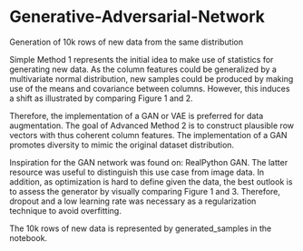 # Generative-Adversarial-Network

Generation of 10k rows of new data from the same distribution <br>

Simple Method 1 represents the initial idea to make use of statistics for generating new data. As the column features could be generalized by a multivariate normal distribution, new samples could be produced by making use of the means and covariance between columns. However, this induces a shift as illustrated by comparing Figure 1 and 2.

Therefore, the implementation of a GAN or VAE is preferred for data augmentation. The goal of Advanced Method 2 is to construct plausible row vectors with thus coherent column features. The implementation of a GAN promotes diversity to mimic the original dataset distribution.

Inspiration for the GAN network was found on: RealPython GAN. The latter resource was useful to distinguish this use case from image data. In addition, as optimization is hard to define given the data, the best outlook is to assess the generator by visually comparing Figure 1 and 3. Therefore, dropout and a low learning rate was necessary as a regularization technique to avoid overfitting.

The 10k rows of new data is represented by generated_samples in the notebook.

